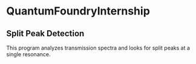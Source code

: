 # QuantumFoundryInternship

## Split Peak Detection

This program analyzes transmission spectra and looks for split peaks at a single resonance.
